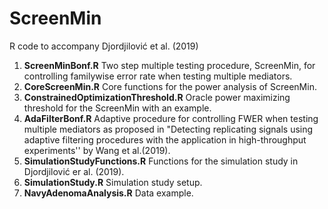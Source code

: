 # ScreenMin
R code to accompany Djordjilović et al. (2019)
1. **ScreenMinBonf.R** Two step multiple testing procedure, ScreenMin, for controlling familywise error rate when testing multiple mediators. 
2. **CoreScreenMin.R** Core functions for the power analysis of  ScreenMin.
3. **ConstrainedOptimizationThreshold.R** Oracle power maximizing threshold for the ScreenMin with an example.
4. **AdaFilterBonf.R** Adaptive  procedure for controlling FWER when testing multiple mediators as proposed in "Detecting replicating signals using adaptive filtering procedures with the application in high-throughput experiments'' by Wang et al.(2019).
5. **SimulationStudyFunctions.R** Functions for the simulation study in Djordjilović er al. (2019).
6. **SimulationStudy.R** Simulation study setup.
7. **NavyAdenomaAnalysis.R**  Data example.

